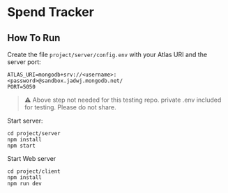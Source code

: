 # Spend Tracker

## How To Run

Create the file `project/server/config.env` with your Atlas URI and the server port:

```
ATLAS_URI=mongodb+srv://<username>:<password>@sandbox.jadwj.mongodb.net/
PORT=5050
```

> :warning: Above step not needed for this testing repo. private .env included for testing. Please do not share.

Start server:

```
cd project/server
npm install
npm start
```

Start Web server

```
cd project/client
npm install
npm run dev
```
